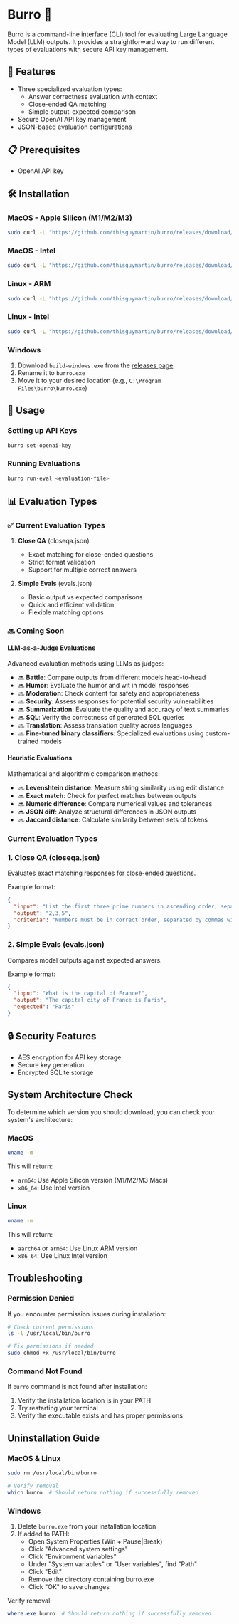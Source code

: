 # Burro 🫏

Burro is a command-line interface (CLI) tool for evaluating Large Language Model (LLM) outputs. It provides a straightforward way to run different types of evaluations with secure API key management.

## 🚀 Features

- Three specialized evaluation types:
  - Answer correctness evaluation with context
  - Close-ended QA matching
  - Simple output-expected comparison
- Secure OpenAI API key management
- JSON-based evaluation configurations
<!-- - SQLite storage for results and settings -->

## 📋 Prerequisites

- OpenAI API key

## 🛠️ Installation

### MacOS - Apple Silicon (M1/M2/M3)
```bash
sudo curl -L "https://github.com/thisguymartin/burro/releases/download/latest/build-mac-silicon" -o /usr/local/bin/burro && sudo chmod +x /usr/local/bin/burro
```

### MacOS - Intel
```bash
sudo curl -L "https://github.com/thisguymartin/burro/releases/download/latest/build-mac-intel" -o /usr/local/bin/burro && sudo chmod +x /usr/local/bin/burro
```

### Linux - ARM
```bash
sudo curl -L "https://github.com/thisguymartin/burro/releases/download/latest/build-linux-arm" -o /usr/local/bin/burro && sudo chmod +x /usr/local/bin/burro
```

### Linux - Intel
```bash
sudo curl -L "https://github.com/thisguymartin/burro/releases/download/latest/build-linux-intel" -o /usr/local/bin/burro && sudo chmod +x /usr/local/bin/burro
```

### Windows
1. Download `build-windows.exe` from the [releases page](https://github.com/thisguymartin/burro/releases)
2. Rename it to `burro.exe`
3. Move it to your desired location (e.g., `C:\Program Files\burro\burro.exe`)

## 🔧 Usage

### Setting up API Keys
```bash
burro set-openai-key
```

### Running Evaluations
```bash
burro run-eval <evaluation-file>
```

## 📊 Evaluation Types

### ✅ Current Evaluation Types


1. **Close QA** (closeqa.json) 
   - Exact matching for close-ended questions
   - Strict format validation
   - Support for multiple correct answers

2. **Simple Evals** (evals.json)
   - Basic output vs expected comparisons
   - Quick and efficient validation
   - Flexible matching options

### 🔜 Coming Soon

#### LLM-as-a-Judge Evaluations

Advanced evaluation methods using LLMs as judges:

- 🔜 **Battle**: Compare outputs from different models head-to-head
- 🔜 **Humor**: Evaluate the humor and wit in model responses
- 🔜 **Moderation**: Check content for safety and appropriateness
- 🔜 **Security**: Assess responses for potential security vulnerabilities
- 🔜 **Summarization**: Evaluate the quality and accuracy of text summaries
- 🔜 **SQL**: Verify the correctness of generated SQL queries
- 🔜 **Translation**: Assess translation quality across languages
- 🔜 **Fine-tuned binary classifiers**: Specialized evaluations using custom-trained models

#### Heuristic Evaluations

Mathematical and algorithmic comparison methods:

- 🔜 **Levenshtein distance**: Measure string similarity using edit distance
- 🔜 **Exact match**: Check for perfect matches between outputs
- 🔜 **Numeric difference**: Compare numerical values and tolerances
- 🔜 **JSON diff**: Analyze structural differences in JSON outputs
- 🔜 **Jaccard distance**: Calculate similarity between sets of tokens

### Current Evaluation Types


### 1. Close QA (closeqa.json)

Evaluates exact matching responses for close-ended questions.

Example format:
```json
{
  "input": "List the first three prime numbers in ascending order, separated by commas.",
  "output": "2,3,5",
  "criteria": "Numbers must be in correct order, separated by commas with no spaces"
}
```

### 2. Simple Evals (evals.json)

Compares model outputs against expected answers.

Example format:
```json
{
  "input": "What is the capital of France?",
  "output": "The capital city of France is Paris",
  "expected": "Paris"
}
```

## 🔒 Security Features

- AES encryption for API key storage
- Secure key generation
- Encrypted SQLite storage

## System Architecture Check

To determine which version you should download, you can check your system's architecture:

### MacOS
```bash
uname -m
```
This will return:
- `arm64`: Use Apple Silicon version (M1/M2/M3 Macs)
- `x86_64`: Use Intel version

### Linux
```bash
uname -m
```
This will return:
- `aarch64` or `arm64`: Use Linux ARM version
- `x86_64`: Use Linux Intel version

## Troubleshooting

### Permission Denied
If you encounter permission issues during installation:
```bash
# Check current permissions
ls -l /usr/local/bin/burro

# Fix permissions if needed
sudo chmod +x /usr/local/bin/burro
```

### Command Not Found
If `burro` command is not found after installation:
1. Verify the installation location is in your PATH
2. Try restarting your terminal
3. Verify the executable exists and has proper permissions

## Uninstallation Guide

### MacOS & Linux
```bash
sudo rm /usr/local/bin/burro

# Verify removal
which burro  # Should return nothing if successfully removed
```

### Windows
1. Delete `burro.exe` from your installation location
2. If added to PATH:
   - Open System Properties (Win + Pause|Break)
   - Click "Advanced system settings"
   - Click "Environment Variables"
   - Under "System variables" or "User variables", find "Path"
   - Click "Edit"
   - Remove the directory containing burro.exe
   - Click "OK" to save changes

Verify removal:
```powershell
where.exe burro  # Should return nothing if successfully removed
```
